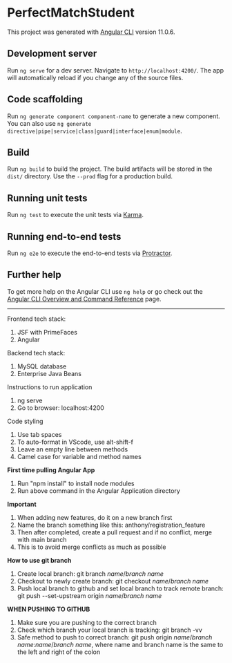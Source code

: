 # PerfectMatchStudent

This project was generated with [Angular CLI](https://github.com/angular/angular-cli) version 11.0.6.

## Development server

Run `ng serve` for a dev server. Navigate to `http://localhost:4200/`. The app will automatically reload if you change any of the source files.

## Code scaffolding

Run `ng generate component component-name` to generate a new component. You can also use `ng generate directive|pipe|service|class|guard|interface|enum|module`.

## Build

Run `ng build` to build the project. The build artifacts will be stored in the `dist/` directory. Use the `--prod` flag for a production build.

## Running unit tests

Run `ng test` to execute the unit tests via [Karma](https://karma-runner.github.io).

## Running end-to-end tests

Run `ng e2e` to execute the end-to-end tests via [Protractor](http://www.protractortest.org/).

## Further help

To get more help on the Angular CLI use `ng help` or go check out the [Angular CLI Overview and Command Reference](https://angular.io/cli) page.

*********************************************************************************************************************************************************************************

Frontend tech stack:
1. JSF with PrimeFaces
2. Angular

Backend tech stack:
1. MySQL database
2. Enterprise Java Beans

Instructions to run application
1. ng serve
2. Go to browser: localhost:4200

Code styling
1. Use tab spaces
2. To auto-format in VScode, use alt-shift-f
3. Leave an empty line between methods
4. Camel case for variable and method names

**First time pulling Angular App**
1. Run "npm install" to install node modules
2. Run above command in the Angular Application directory

**Important**
1. When adding new features, do it on a new branch first
2. Name the branch something like this: anthony/registration_feature
3. Then after completed, create a pull request and if no conflict, merge with main branch
4. This is to avoid merge conflicts as much as possible

**How to use git branch**
1. Create local branch: git branch *name*/*branch name*
2. Checkout to newly create branch: git checkout *name*/*branch name*
3. Push local branch to github and set local branch to track remote branch: git push --set-upstream origin *name*/*branch name*

**WHEN PUSHING TO GITHUB**
1. Make sure you are pushing to the correct branch
2. Check which branch your local branch is tracking: git branch -vv
3. Safe method to push to correct branch: git push origin *name*/*branch name*:*name*/*branch name*, where name and branch name is the same to the left and right of the colon
